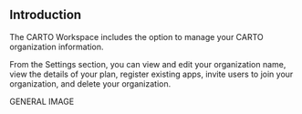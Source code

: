 ## Introduction

The CARTO Workspace includes the option to manage your CARTO organization information. 

From the Settings section, you can view and edit your organization name, view the details of your plan, register existing apps, invite users to join your organization, and delete your organization.

GENERAL IMAGE